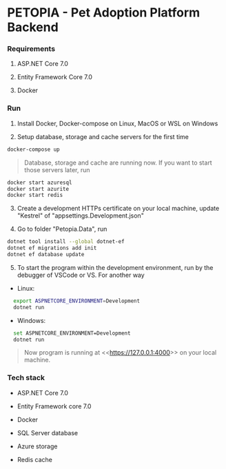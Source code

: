 # PETOPIA - Pet Adoption Platform Backend

### Requirements

1. ASP.NET Core 7.0

2. Entity Framework Core 7.0

3. Docker

### Run

1. Install Docker, Docker-compose on Linux, MacOS or WSL on Windows

2. Setup database, storage and cache servers for the first time

```bash
docker-compose up
```

> Database, storage and cache are running now. If you want to start those servers later, run

```bash
docker start azuresql
docker start azurite
docker start redis
```

3. Create a development HTTPs certificate on your local machine, update "Kestrel" of "appsettings.Development.json"

4. Go to folder "Petopia.Data", run

```bash
dotnet tool install --global dotnet-ef
dotnet ef migrations add init
dotnet ef database update
```

5. To start the program within the development environment, run by the debugger of VSCode or VS. For another way

- Linux:

```bash
  export ASPNETCORE_ENVIRONMENT=Development
  dotnet run
```

- Windows:

```bash
  set ASPNETCORE_ENVIRONMENT=Development
  dotnet run
```

> Now program is running at <<<https://127.0.0.1:4000>>> on your local machine.

### Tech stack

- ASP.NET Core 7.0

- Entity Framework core 7.0

- Docker

- SQL Server database

- Azure storage

- Redis cache
